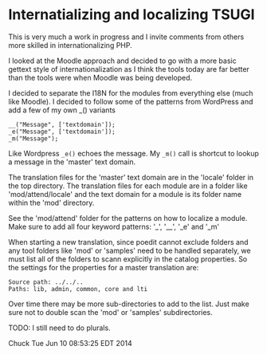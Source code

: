 Internatializing and localizing TSUGI
=====================================

This is very much a work in progress and I invite comments from
others more skilled in internationalizing PHP.

I looked at the Moodle approach and decided to go with a more
basic gettext style of internationalization as I think the tools
today are far better than the tools were when Moodle was being
developed.

I decided to separate the I18N for the modules from everything
else (much like Moodle).   I decided to follow some of the
patterns from WordPress and add a few of my own _() variants

    __("Message", ['textdomain']);
    _e("Message", ['textdomain']);
    _m("Message");

Like Wordpress `_e()` echoes the message.  My `_m()` call
is shortcut to lookup a message in the 'master' text domain.

The translation files for the 'master' text domain are in the
'locale' folder in the top directory.   The translation files
for each module are in a folder like 'mod/attend/locale' and
the text domain for a module is its folder name within the
'mod' directory.

See the 'mod/attend' folder for the patterns on how to
localize a module. Make sure to add all four keyword
patterns: '_', '__', '_e' and '_m'

When starting a new translation, since poedit cannot exclude
folders and any tool folders like 'mod' or 'samples' need to
be handled separately, we must list all of the folders to scann
explicitly in the catalog properties.  So the settings for
the properties for a master translation are:

    Source path: ../../..
    Paths: lib, admin, common, core and lti

Over time there may be more sub-directories to add to the list.
Just make sure not to double scan the 'mod' or 'samples'
subdirectories.

TODO: I still need to do plurals.

Chuck
Tue Jun 10 08:53:25 EDT 2014



